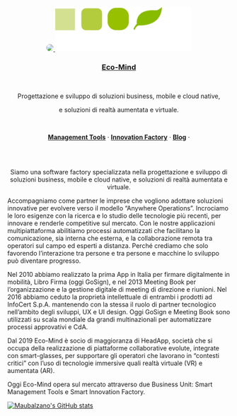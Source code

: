 <p align="center">
  <a href="https://eco-mind.eu/">
      <img src="https://yt3.ggpht.com/ytc/AKedOLRtzqRpr_F4jVoAkyKJH7a_GBdC0JsVFrxB-rWFnA=s900-c-k-c0x00ffffff-no-rj" height="160" style="border-radius:10px">
      <img src="https://github.com/maubalzano/maubalzano/blob/main/Eco-Mind-default-Logo-light.svg" height="100">
    <h3 align="center">Eco-Mind</h3>
  </a>
</p>
<br>
<p align="center">
  Progettazione e sviluppo di soluzioni business, mobile e cloud native, 
  
</p>
<p align="center">
  e soluzioni di realtà aumentata e virtuale.
</p>
<br>
<p align="center">
  <a href="https://eco-mind.eu/management-tools/"><strong>Management Tools</strong></a> ·
  <a href="https://eco-mind.eu/innovation-factory/"><strong>Innovation Factory</strong></a> ·
  <a href="https://eco-mind.eu/blog/"><strong>Blog</strong></a> ·
</p>
<br/>
<br/>
<p align="center">
  Siamo una software factory specializzata nella progettazione e sviluppo di soluzioni business, mobile e cloud native, e soluzioni di realtà aumentata e virtuale.

Accompagniamo come partner le imprese che vogliono adottare soluzioni innovative per evolvere verso il modello “Anywhere Operations”. Incrociamo le loro esigenze con la ricerca e lo studio delle tecnologie più recenti, per innovare e renderle competitive sul mercato. Con le nostre applicazioni multipiattaforma abilitiamo processi automatizzati che facilitano la comunicazione, sia interna che esterna, e la collaborazione remota tra operatori sul campo ed esperti a distanza. Perché crediamo che solo favorendo l’interazione tra persone e tra persone e macchine lo sviluppo può diventare progresso.

Nel 2010 abbiamo realizzato la prima App in Italia per firmare digitalmente in mobilità, Libro Firma (oggi GoSign), e nel 2013 Meeting Book per l’organizzazione e la gestione digitale di meeting di direzione e riunioni. Nel 2016 abbiamo ceduto la proprietà intellettuale di entrambi i prodotti ad InfoCert S.p.A. mantenendo con la stessa il ruolo di partner tecnologico nell’ambito degli sviluppi, UX e UI design. Oggi GoSign e Meeting Book sono utilizzati su scala mondiale da grandi multinazionali per automatizzare processi approvativi e CdA.

Dal 2019 Eco-Mind è socio di maggioranza di HeadApp, società che si occupa della realizzazione di piattaforme collaborative evolute, integrate con smart-glasses, per supportare gli operatori che lavorano in “contesti critici” con l’uso di tecnologie immersive quali realtà virtuale (VR) e aumentata (AR).

Oggi Eco-Mind opera sul mercato attraverso due Business Unit: Smart Management Tools e Smart Innovation Factory.
</p>
<rect xmlns="http://www.w3.org/2000/svg" data-testid="card-bg" x="0.5" y="0.5" rx="4.5" height="99%" stroke="#e4e2e2" width="494" fill="#151515" stroke-opacity="1"/>

[![Maubalzano's GitHub stats](https://github-readme-stats.vercel.app/api?username=maubalzano&show_icons=true&theme=dark)](https://github.com/anuraghazra/github-readme-stats)
<!--
**maubalzano/maubalzano** is a ✨ _special_ ✨ repository because its `README.md` (this file) appears on your GitHub profile.

Here are some ideas to get you started:

- 🔭 I’m currently working on ...
- 🌱 I’m currently learning ...
- 👯 I’m looking to collaborate on ...
- 🤔 I’m looking for help with ...
- 💬 Ask me about ...
- 📫 How to reach me: ...
- 😄 Pronouns: ...
- ⚡ Fun fact: ...
-->
